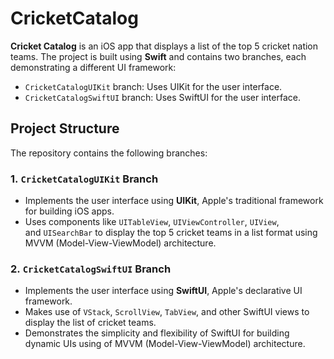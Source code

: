 # CricketCatalog

**Cricket Catalog** is an iOS app that displays a list of the top 5 cricket nation teams. The project is built using **Swift** and contains two branches, each demonstrating a different UI framework:

- `CricketCatalogUIKit` branch: Uses UIKit for the user interface.
- `CricketCatalogSwiftUI` branch: Uses SwiftUI for the user interface.

## Project Structure

The repository contains the following branches:

### 1. `CricketCatalogUIKit` Branch

- Implements the user interface using **UIKit**, Apple's traditional framework for building iOS apps.
- Uses components like `UITableView`, `UIViewController`, `UIView`, and `UISearchBar` to display the top 5 cricket teams in a list format using MVVM (Model-View-ViewModel) architecture.

### 2. `CricketCatalogSwiftUI` Branch

- Implements the user interface using **SwiftUI**, Apple's declarative UI framework.
- Makes use of `VStack`, `ScrollView`, `TabView`, and other SwiftUI views to display the list of cricket teams.
- Demonstrates the simplicity and flexibility of SwiftUI for building dynamic UIs using of MVVM (Model-View-ViewModel) architecture.
